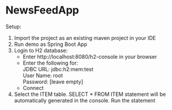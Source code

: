 # NewsFeedApp

Setup:

1. Import the project as an existing maven project in your IDE
2. Run demo as Spring Boot App
3. Login to H2 database:
	- Enter http://localhost:8080/h2-console in your browser
	- Enter the following for:\
		JDBC URL: jdbc:h2:mem:test\
		User Name: root\
		Password: [leave empty]
	- Connect
4. Select the ITEM table. SELECT * FROM ITEM statement will be automatically generated in the console. Run the statement
